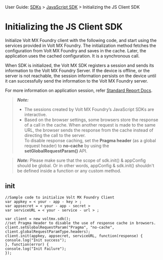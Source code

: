 
User Guide: [SDKs](../Foundry_SDKs.md) > [JavaScript SDK](Installing_JS_SDK.md) > Initializing the JS Client SDK

# Initializing the JS Client SDK

Initialize Volt MX Foundry client with the following code, and start using the services provided in Volt MX Foundry. The initialization method fetches the configuration from Volt MX Foundry and saves in the cache. Later, the application uses the cached configuration. It is a synchronous call.

When SDK is initialized, the Volt MX SDK registers a session and sends its information to the Volt MX Foundry Server. If the device is offline, or the server is not reachable, the session information persists on the device until it can successfully send the information to the Volt MX Foundry server.

For more information on application session, refer [Standard Report Docs](../../../../Foundry/standard_metrics_reports_guide/Content/VoltMX_Analytics_-_Standard_Reports/Application_activity_Reports.md).

<blockquote><b><em>Note:</em></b>
<ul>
<li>The sessions created by Volt MX Foundry’s JavaScript SDKs are interactive.</li>
<li>Based on the browser settings, some browsers store the response of a call in the cache. When another request is made to the same URL, the browser sends the response from the cache instead of directing the call to the server.</li>
To disable response caching, set the <b>Pragma header</b> (as a global request header) to <b>no-cache</b> by using the <b>setGlobalRequestParam()</b> API.
</ul>
</blockquote>

<blockquote><b><em>Note:</em></b>
Please make sure that the scope of sdk.init() & appConfig should be global. Or in other words, appConfig & sdk.init() shouldn't be defined inside a function or any custom method.
</blockquote>

## init

```
//Sample code to initialize Volt MX Foundry Client
var appkey = < your - app - key > ;
var appsecret = < your - app - secret >
var serviceURL = < your - service - url > ;

var client = new voltmx.sdk();
//set Pragma Header to disable the use of response cache in browsers.
client.setGlobalRequestParam("Pragma", "no-cache", client.globalRequestParamType.headers);
client.init(appkey, appsecret, serviceURL, function(response) {
console.log("Init success");
}, function(error) {
console.log("Init Failure");
});
```
